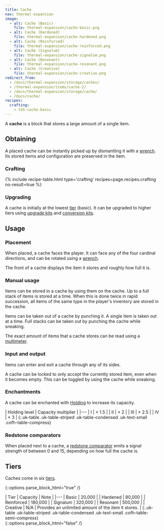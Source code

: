 ```yaml
---
title: Cache
nav: thermal-expansion
image:
  - alt: Cache (Basic)
    file: thermal-expansion/cache-basic.png
  - alt: Cache (Hardened)
    file: thermal-expansion/cache-hardened.png
  - alt: Cache (Reinforced)
    file: thermal-expansion/cache-reinforced.png
  - alt: Cache (Signalum)
    file: thermal-expansion/cache-signalum.png
  - alt: Cache (Resonant)
    file: thermal-expansion/cache-resonant.png
  - alt: Cache (Creative)
    file: thermal-expansion/cache-creative.png
redirect_from:
  - /docs/thermal-expansion/storage/caches/
  - /thermal-expansion/items/cache-2/
  - /docs/thermal-expansion/storage/cache/
  - /docs/cache/
recipes:
  crafting:
    - te5-cache-basic
---
```


A **cache** is a block that stores a large amount of a single item.


Obtaining
---------

A placed cache can be instantly picked up by dismantling it with a
[wrench](/docs/wrenches/). Its stored items and configuration are preserved in
the item.

### Crafting
{% include recipe-table.html type='crafting' recipes=page.recipes.crafting no-result=true %}

### Upgrading
A cache is initially at the lowest [tier](#tiers) (basic). It can be upgraded to
higher tiers using [upgrade kits](/docs/thermal-foundation-2/upgrade-kits/) and [conversion
kits](/docs/thermal-foundation-2/conversion-kits/).


Usage
-----

### Placement
When placed, a cache faces the player. It can face any of the four cardinal
directions, and can be rotated using a [wrench](/docs/wrenches/).

The front of a cache displays the item it stores and roughly how full it is.

### Manual usage
Items can be stored in a cache by using them on the cache. Up to a full stack of
items is stored at a time. When this is done twice in rapid succession, all
items of the same type in the player's inventory are stored in the cache.

Items can be taken out of a cache by punching it. A single item is taken out at
a time. Full stacks can be taken out by punching the cache while sneaking.

The exact amount of items that a cache stores can be read using a
[multimeter](/docs/thermal-foundation-2/multimeter/).

### Input and output
Items can enter and exit a cache through any of its sides.

A cache can be locked to only accept the currently stored item, even when it
becomes empty. This can be toggled by using the cache while sneaking.

### Enchantments
A cache can be enchanted with [Holding](/docs/cofh-core-4/holding/) to increase its
capacity.

| Holding level | Capacity multiplier |
|---
| I | × 1.5 |
| II | × 2 |
| III | × 2.5 |
| IV | × 3 |
{:.uk-table .uk-table-striped .uk-table-condensed .uk-text-small .cofh-table-compress}

### Redstone comparators
When placed next to a cache, a [redstone
comparator](https://minecraft.gamepedia.com/Redstone_Comparator) emits a signal
strength of between 0 and 15, depending on how full the cache is.


Tiers
-----

Caches come in six [tiers](/docs/thermal-foundation-2/tiers/).

{::options parse_block_html="true" /}
<div class="uk-overflow-container">
| Tier | Capacity | Note |
|---
| Basic | 20,000 |
| Hardened | 80,000 |
| Reinforced | 180,000 |
| Signalum | 320,000 |
| Resonant | 500,000 |
| Creative | N/A | Provides an unlimited amount of the item it stores. |
{:.uk-table .uk-table-striped .uk-table-condensed .uk-text-small .cofh-table-semi-compress}
</div>
{::options parse_block_html="false" /}
